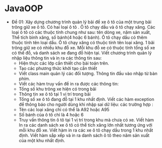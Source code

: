 # JavaOOP
- Đề 01:
Xây dựng chương trình quản lý bãi để xe ô tô của một trung bãi trông giữ xe ô tô. Có hai loại
ô tô . Ô tô chạy dầu và ô tô chạy xăng. Các loại ô tô có các thuộc tính chung như sau: tên
dòng xe, năm sản xuất, Thể tích bình xăng, số bánh(4 hoặc 6 bánh). Ô tô chạy dầu có thêm
thuộc tính tên loại dầu. Ô tô chạy xăng có thuộc tính tên loại xăng.
1 bãi trông giữ xe có nhiều khu đỗ xe. Mỗi khu đỗ xe có thuộc tính tổng số xe có thể đỗ, và
danh sách xe đang đỗ hiện tại.
Viết chương trình quản lý nhập liệu thông tin và in ra các thông tin sau:
    - Hiện thực các lớp cần thiết cho bài toán trên.
    - Tạo các phương thức khởi tạo cần thiết
    - Viết class main quản lý các đối tượng. Thông tin đầu vào nhập từ bàn phím.
    - Viết các hàm truy vấn để in ra được các thông tin:
    - Tổng số khu trông xe hiện có trong bãi
    - Thông tin xe ô tô tại 1 vị trí trong bãi
    - Tổng số xe ô tô đang đỗ tại 1 khu nhất định.
Viết các hàm exception để thông báo cho người dùng khi nhập sai dữ liệu: các trường hợp :
    - Tên các loại xăng chỉ có thể là A92 hoặc A95
    - Số bánh của ô tô chỉ là 4 hoặc 6
    - Truy vấn thông tin ô tô tại 1 vị trí trong khu mà chưa có xe.
Viết hàm In ra các danh sách xe ô tô có thể tích xăng lớn nhất tương ứng với mỗi khu đỗ xe.
Viết hàm in ra các xe ô tô chạy dầu trong 1 khu nhất định.
Viết hàm sắp xếp và in ra danh sách ô tô theo năm sản xuất của một khu nhất định.
